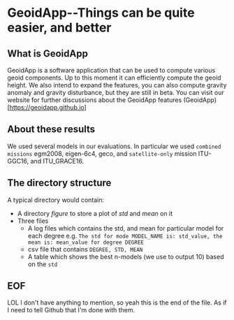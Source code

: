 # GeoidApp--Things can be quite easier, and better

## What is GeoidApp

GeoidApp is a software application that can be used to compute various geoid components. Up to this moment it can efficiently compute the geoid height. We also intend to expand the features, you can also compute gravity anomaly and gravity disturbance, but they are still in beta. You can visit our website for further discussions about the GeoidApp features (GeoidApp)[https://geoidapp.github.io]

## About these results

We used several models in our evaluations. In particular we used `combined missions` egm2008, eigen-6c4, geco, and `satellite-only` mission ITU-GGC16, and ITU_GRACE16.

## The directory structure

A typical directory would contain:

- A directory _figure_ to store a plot of _std_ and _mean_ on it
- Three files
  - A log files which contains the std, and mean for particular model for each degree e.g. `The std for mode MODEL_NAME is: std_value, the mean is: mean_value for degree DEGREE`
  - csv file that contains `DEGREE, STD, MEAN`
  - A table which shows the best n-models (we use to output 10) based on the `std`

## EOF
LOL I don't have anything to mention, so yeah this is the end of the file. As if I need to tell Github that I'm done with them.
